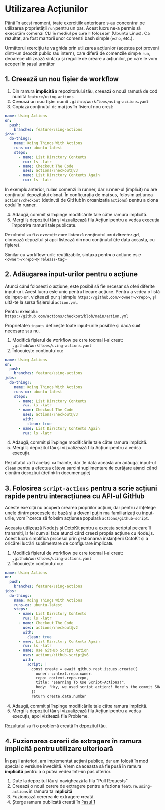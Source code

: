 # Utilizarea Acțiunilor
Până în acest moment, toate exercițiile anterioare s-au concentrat pe utilizarea proprietății `run` pentru un pas. Acest lucru ne-a permis să executăm comenzi CLI în mediul pe care îl foloseam (Ubuntu Linux). Ca rezultat, am fost martorii unor comenzi bash simple (`echo`, etc.).

Următorul exercițiu te va ghida prin utilizarea acțiunilor (acestea pot proveni dintr-un depozit public sau intern), care diferă de comenzile simple `run`, deoarece utilizează sintaxa și regulile de creare a acțiunilor, pe care le vom acoperi în pasul următor.

## 1. Creează un nou fișier de workflow

1. Din ramura **implicită** a repozitoriului tău, creează o nouă ramură de cod numită `feature/using-actions`
2. Creează un nou fișier numit `.github/workflows/using-actions.yaml`
3. Copiază conținutul de mai jos în fișierul nou creat:

```yaml
name: Using Actions
on:
  push:
    branches: feature/using-actions
jobs:
  do-things:
    name: Doing Things With Actions
    runs-on: ubuntu-latest
    steps:
      - name: List Directory Contents
        run: ls -latr
      - name: Checkout The Code
        uses: actions/checkout@v3
      - name: List Directory Contents Again
        run: ls -latr
```

In exemplu anterior, rulam comenzi în runner, dar runner-ul (implicit) nu are conținutul depozitului clonat. În configurația de mai sus, folosim acțiunea `actions/checkout` (deținută de GitHub în organizația `actions`) pentru a clona codul în runner.

4. Adaugă, commit și împinge modificările tale către ramura implicită.
5. Mergi la depozitul tău și vizualizează fila Acțiuni pentru a vedea execuția împotriva ramurii tale publicate.

Rezultatul va fi o execuție care listează conținutul unui director gol, clonează depozitul și apoi listează din nou conținutul (de data aceasta, cu fișiere).

Similar cu workflow-urile reutilizabile, sintaxa pentru o acțiune este `<owner>/<repo>@<release-tag>`

## 2. Adăugarea input-urilor pentru o acțiune

Atunci când folosești o acțiune, este posibil să fie necesar să oferi diferite input-uri. Acest lucru este unic pentru fiecare acțiune. Pentru a vedea o listă de input-uri, vizitează pur și simplu `https://github.com/<owner>/<repo>`, și uită-te la sursa fișierului `action.yml`.

Pentru exemplu: `https://github.com/actions/checkout/blob/main/action.yml`

Proprietatea `inputs` definește toate input-urile posibile și dacă sunt necesare sau nu.

1. Modifică fișierul de workflow pe care tocmai l-ai creat: `.github/workflows/using-actions.yaml`
2. Înlocuiește conținutul cu:

```yaml
name: Using Actions
on:
  push:
    branches: feature/using-actions
jobs:
  do-things:
    name: Doing Things With Actions
    runs-on: ubuntu-latest
    steps:
      - name: List Directory Contents
        run: ls -latr
      - name: Checkout The Code
        uses: actions/checkout@v3
        with:
          clean: true
      - name: List Directory Contents Again
        run: ls -latr
```

4. Adaugă, commit și împinge modificările tale către ramura implicită.
5. Mergi la depozitul tău și vizualizează fila Acțiuni pentru a vedea execuția.

Rezultatul va fi același ca înainte, dar de data aceasta am adăugat input-ul `clean` pentru a efectua câteva sarcini suplimentare de curățare atunci când clonăm depozitul (definit în documentație)

## 3. Folosirea `script-actions` pentru a scrie acțiuni rapide pentru interacțiunea cu API-ul GitHub

Aceste exerciții nu acoperă crearea propriilor acțiuni, dar pentru a înțelege unele dintre procesele de bază și a deveni puțin mai familiarizați cu input-urile, vom încerca să folosim acțiunea populară `actions/github-script`.

Aceasta utilizează Node.js și [OctoKit](https://github.com/octokit) pentru a executa scriptul pe care îl transmiți, la fel cum ai face atunci când creezi propria acțiune cu Node.js. Acest lucru simplifică procesul prin gestionarea instanțierii OctoKit și a oricărei lucrări suplimentare de configurare implicate.

1. Modifică fișierul de workflow pe care tocmai l-ai creat: `.github/workflows/using-actions.yaml`
2. Înlocuiește conținutul cu:

```yaml
name: Using Actions
on:
  push:
    branches: feature/using-actions
jobs:
  do-things:
    name: Doing Things With Actions
    runs-on: ubuntu-latest
    steps:
      - name: List Directory Contents
        run: ls -latr
      - name: Checkout The Code
        uses: actions/checkout@v2
        with:
          clean: true
      - name: List Directory Contents Again
        run: ls -latr
      - name: Use GitHub Script Action
        uses: actions/github-script@v6
        with:
          script: |
            const create = await github.rest.issues.create({
              owner: context.repo.owner,
              repo: context.repo.repo,
              title: "Learning To Use Script-Actions!",
              body: "Hey, we used script actions! Here's the commit SHA that triggered this: ${{github.sha}}"
            })
            return create.data.number
```

4. Adaugă, commit și împinge modificările tale către ramura implicită.
5. Mergi la depozitul tău și vizualizează fila Acțiuni pentru a vedea execuția, apoi vizitează fila Probleme.

Rezultatul va fi o problemă creată în depozitul tău.

## 4. Fuzionarea cererii de extragere în ramura **implicită** pentru utilizare ulterioară

În pașii anteriori, am implementat acțiuni publice, dar am folosit în mod special o versiune învechită. Vrem ca aceasta să fie pusă în ramura **implicită** pentru a o putea vedea într-un pas ulterior.

1. Dute la depozitul tău și navighează la fila "Pull Requests"
2. Creează o nouă cerere de extragere pentru a fuziona `feature/using-actions` în ramura ta **implicită**
3. Fuzionează cererea de extragere creată.
4. Șterge ramura publicată creată în [Pasul 1](#step-1-create-a-new-workflow-file)